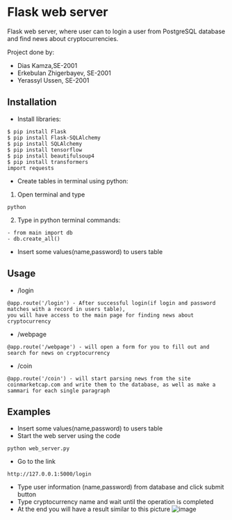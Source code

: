 # Flask web server
Flask web server, where user can to login a user from PostgreSQL database and find news about cryptocurrencies.

Project done by:
- Dias Kamza,SE-2001
- Erkebulan Zhigerbayev, SE-2001
- Yerassyl Ussen, SE-2001

## Installation

- Install libraries:

```shell
$ pip install Flask
$ pip install Flask-SQLAlchemy
$ pip install SQLAlchemy
$ pip install tensorflow
$ pip install beautifulsoup4
$ pip install transformers
import requests
```

* Create tables in terminal using python:
 1. Open terminal and type
```Terminal
python
```
 2. Type in python terminal commands:
```
- from main import db
- db.create_all()
```
- Insert some values(name,password) to users table
## Usage

- /login
```shell
@app.route('/login') - After successful login(if login and password matches with a record in users table),
you will have access to the main page for finding news about cryptocurrency
```
- /webpage 
```shell
@app.route('/webpage') - will open a form for you to fill out and search for news on cryptocurrency
```
- /сoin 
```shell
@app.route('/coin') - will start parsing news from the site coinmarketcap.com and write them to the database, as well as make a sammari for each single paragraph
```
## Examples

- Insert some values(name,password) to users table
- Start the web server using the code
```shell
python web_server.py
```
- Go to the link
```shell
http://127.0.0.1:5000/login
```
- Type user information (name,password) from database and click submit button
- Type cryptocurrency name and wait until the operation is completed
- At the end you will have a result similar to this picture
![image](https://user-images.githubusercontent.com/68639981/142755705-3de1bedc-d706-441c-81f9-178e8164d61d.png)

